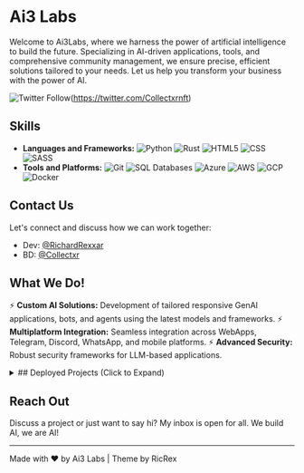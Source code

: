 # Ai3 Labs

Welcome to Ai3Labs, where we harness the power of artificial intelligence to build the future. Specializing in AI-driven applications, tools, and comprehensive community management, we ensure precise, efficient solutions tailored to your needs. Let us help you transform your business with the power of AI.

![Twitter Follow](https://img.shields.io/badge/Follow%20@Collectxrnft-%20on%20Twitter-blue?style=social&logo=twitter)(https://twitter.com/Collectxrnft)

## Skills

- **Languages and Frameworks:** ![Python](https://img.shields.io/badge/Python-3776AB?style=flat&logo=python&logoColor=white) ![Rust](https://img.shields.io/badge/Rust-000000?style=flat&logo=rust&logoColor=white) ![HTML5](https://img.shields.io/badge/HTML5-E34F26?style=flat&logo=html5&logoColor=white) ![CSS](https://img.shields.io/badge/CSS-1572B6?style=flat&logo=css3&logoColor=white) ![SASS](https://img.shields.io/badge/SASS-CC6699?style=flat&logo=sass&logoColor=white)
- **Tools and Platforms:** ![Git](https://img.shields.io/badge/Git-F05032?style=flat&logo=git&logoColor=white) ![SQL Databases](https://img.shields.io/badge/SQL-4479A1?style=flat&logo=postgresql&logoColor=white) ![Azure](https://img.shields.io/badge/Azure-0089D6?style=flat&logo=microsoftazure&logoColor=white) ![AWS](https://img.shields.io/badge/AWS-232F3E?style=flat&logo=amazonaws&logoColor=white) ![GCP](https://img.shields.io/badge/GCP-4285F4?style=flat&logo=googlecloud&logoColor=white) ![Docker](https://img.shields.io/badge/Docker-2496ED?style=flat&logo=docker&logoColor=white)

## Contact Us

Let's connect and discuss how we can work together:
- Dev: [@RichardRexxar](https://twitter.com/RichardRexxar)
- BD: [@Collectxr](https://twitter.com/Collectxrnft)

## What We Do!

⚡ **Custom AI Solutions:** Development of tailored responsive GenAI applications, bots, and agents using the latest models and frameworks.
⚡ **Multiplatform Integration:** Seamless integration across WebApps, Telegram, Discord, WhatsApp, and mobile platforms.
⚡ **Advanced Security:** Robust security frameworks for LLM-based applications.

<details>
<summary>## Deployed Projects (Click to Expand)</summary>

- **BREG for iLuminary.AI:** Advanced AI assistant chatbot.
- **FreeName Support Community Bot:** Community support bot with data scraping functionalities.
- **DeFinity AI Assistant:** Market assistant with API integrations and advanced retrieval capabilities.
- **AI News Aggregator:** Automated monitoring of RSS feeds, filtering based on keywords and AI relevance.
- **Ultimate X.com Scraper:** Custom scraper for X.com without using official APIs.
- **Collectxr Community Moderator:** AI-powered moderation bot for the Collectxr Community.

</details>

## Reach Out

Discuss a project or just want to say hi? My inbox is open for all. We build AI, we are AI!

---

Made with ❤️ by Ai3 Labs | Theme by RicRex
